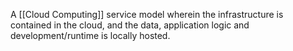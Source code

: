 A [[Cloud Computing]] service model wherein the infrastructure is contained in the cloud, and the data, application logic and development/runtime is locally hosted.